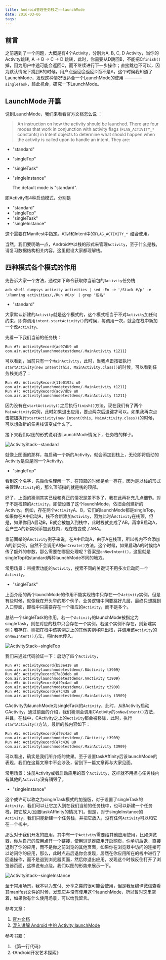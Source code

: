 ```yaml
---
title: Android管理任务栈之——launchMode
date: 2016-03-06
tags:
---
```

## 前言

之前遇到了一个问题，大概是有4个Activity，分别为A, B, C, D Activity，当你的Activity跳转, A -> B -> C -> D 跳转，此时，你需要从D跳回B，不能把C`finish()`掉，因为用户中途可能会返回C，而不继续进行下一步操作；直接跳也不可以，因为默认情况下跳到B的时候，用户点返回会返回D而不是A，这个时候我知道了LaunchMode，发现这种情况很适合一个LaunchMode的使用 ———— `singleTask`，趁此机会，研究一下LaunchMode。

## LaunchMode 开篇

说到LaunchMode，我们来看看官方文档怎么说 ：

> An instruction on how the activity should be launched. There are four modes that work in conjunction with activity flags (`FLAG_ACTIVITY_*` constants) in Intent objects to determine what should happen when the activity is called upon to handle an intent. They are:

- "standard" 

- "singleTop" 

- "singleTask" 

- "singleInstance"

  The default mode is "standard".

即Activity有4种启动模式，分别是

- "standard" 
- "singleTop" 
- "singleTask" 
- "singleInstance"

这个需要在Manifest中指定。可以和Intent中的`FLAG_ACTIVITY_* `结合使用。

当然，我们要明确一点，Android中以栈的形式来管理`Activity`，至于什么是栈，请复习数据结构相关内容，这里假设大家都理解栈。

## 四种模式各个模式的作用

先告诉大家一个方法，通过如下命令获取你当前包的`Activity`任务栈

~~~ shell
adb shell dumpsys activity activities | sed -En -e '/Stack #/p' -e '/Running activities/,/Run #0/p' | grep "包名" 
~~~

- "standard"

大家默认新建的`Activity`就是这个模式的，这个模式相当于不对`Activity`加任何约束，即你调用`intent.startActivity()`的时候，每调用一次，就会在栈中新加一个改`Activity`。



先看一下我们当前的任务栈：

~~~ shell
Run #7: ActivityRecord{ac97db9 u0 com.air.activitylaunchmodetestdemo/.MainActivity t1211}
~~~

可以看到，当前只有一个`MainActivity`，此时，当我点击按钮执行`startActivity(new Intent(this, MainActivity.class))`的时候，可以看到任务栈变成了：

~~~ shell
Run #8: ActivityRecord{11e0192c u0 com.air.activitylaunchmodetestdemo/.MainActivity t1211}
Run #7: ActivityRecord{ac97db9 u0 com.air.activitylaunchmodetestdemo/.MainActivity t1211}
~~~

因为没有在`startActivity()`之后执行`finish()`方法，现在我们有了两个`MainActivity`实例，此时如果退出应用，要点两次后退键才可以。如果我再次点击按钮执行`startActivity(new Intent(this, MainActivity.class))`的时候，可以想象新的任务栈该变成什么了。

 接下来我们以图的形式说明该LaunchMode情况下，任务栈的样子。

 ![ActivityStack--standard](/img/launchMode/ActivityStack--standard.png)

就像上图画的那样，每启动一个新的Activity，就会添加到栈上，无论即将启动的Activity是否是同一个Activity。



- "singleTop"

看到这个名字，先靠命名理解一下，在顶部的时候是单一存在，因为是以栈的形式来管理`Activity`的，那么顶部指的就是栈的顶部。

好了，上面的猜测其实已经和真正的情况是差不多了，我在此再补充几点细节。对于不是栈顶的`Activity`，即使设置了这个launchMode，依旧会创建新的Activity。例如，存在两个`Activity`A、B，它们的launchMode都是singleTop，如果你在A中启动A，栈不会新添加`Activity`，因为此时A`Activity`在栈顶，但是，如果你用A启动B，B就会被加入到栈中，此时栈就变成了AB，再拿B启动A，会产生A的新实例添加到栈内，现在栈变成了ABA。

拿前面举的A`Activity`例子来说，在A中启动A，由于A在栈顶，所以栈内不会添加A的新实例，自然不会调用A的`onCreate()`方法，这个时候，如果启动A的时候给A传了额外的参数，那么需要在哪里处理呢？答案是`onNewIntent()`，这里就是singleTop和standard两种launchMode不同的地方。



常用场景：带搜索功能的`Activity`，搜索不同的关键词不用多次启动同一个`Activity`。



- "singleTask"

上面介绍的两个launchMode的作用不能实现栈中只存在一个`Activity`实例，但是有些时候，就像我在开头举的那个例子，业务逻辑中间要跳好几层，最终只想跳到入口界面，即栈中只需要存在一个相应的`Activity`，而不是多个。



总结一个singleTask的作用，若一个`Activity`的launchMode被指定为singleTask，则在对应的栈中只会存在一个实例。若这个实例不存在，则新建实例；若存在，则把在栈中该实例之上的其他实例移除出栈，并调用该`Activity`的`onNewIntent()`方法，将intent传入。 

![ActivityStack--singleTop](/img/launchMode/ActivityStack--singleTop.png)



我们来通过代码验证一下：启动了四个`Activity`，

~~~ shell
Run #7: ActivityRecord{b53e419 u0 com.air.activitylaunchmodetestdemo/.BActivity t3909}
Run #6: ActivityRecord{7a83deb u0 com.air.activitylaunchmodetestdemo/.AActivity t3909}
Run #5: ActivityRecord{df9c4ad u0 com.air.activitylaunchmodetestdemo/.CActivity t3909}
Run #4: ActivityRecord{e7c438 u0 com.air.activitylaunchmodetestdemo/.MainActivity t3909}
~~~

CActivity为launchMode为singleTask的`Activity`，此时，从BActivity启动CActivity，通过前面的介绍，我们猜测会调用CActivity的`onNewIntent()`方法，并且，在栈中，CActivity之上的`Activity`都会被移除，此时，执行`startActivity()`方法，最新的栈内容如下：

~~~ shell
Run #5: ActivityRecord{df9c4ad u0 com.air.activitylaunchmodetestdemo/.CActivity t3909}
Run #4: ActivityRecord{e7c438 u0 com.air.activitylaunchmodetestdemo/.MainActivity t3909}
~~~

可以看出，确实是我们所介绍的效果。至于设置taskAffinity后该launchMode的表现，我们在这篇文章中不会涉及，留到下一篇文章再与大家见面。





常用场景：注册Activity或者启动应用的首个`Activity`，这样就不用担心任务栈内有其他的`Activity`没有销毁了。



- "singleInstance"

这个或许可以称之为singleTask模式的加强版，对于设置了singleTask的`Activity`，我们可以让它加入到在我们当前的任务栈中，也可以新建一个任务栈，把它放入(设置taskAffinity的情况下)。但是，对于singleInstance的`Activity`，我们只能新建一个任务栈，并把它放入，没有任何`Activity`可以和它在一个栈中。



 那么对于我们开发的应用，其中有一个`Activity`需要给其他应用使用，比如浏览器，你从自己的应用点开一个链接，使用浏览器应用开启网页，你单机后退，直接退到了你的应用，而不是你之前浏览的其他页面，如果你在浏览器中访问的连接可以访问你的应用，那么，此时点击后退你会发现，居然在你应用所在的栈中进行了回退操作，而不是退到浏览器页面，然后你退出应用，发现这个时候反倒打开了浏览器页面，这样说有点绕，我们以图的形势来展示一下。

![ActivityStack--singleInstance](/img/launchMode/ActivityStack--singleInstance.png)

至于常用场景，我本以为支付、分享之类的很可能会使用，但是我反编译微信查看其manifest文件的时候，发现它并没有使用这个launchMode，所以暂时这里空着，如果你有什么使用场景，可以给我留言。



参考文章：

1. [官方文档][1]
2. [深入讲解 Android 中的 Activity launchMode][2]

参考书籍：

1. 《第一行代码》
2. 《Android开发艺术探索》



[1]: http://developer.android.com/guide/topics/manifest/activity-element.html#lmode
[2]: http://droidyue.com/blog/2015/08/16/dive-into-android-activity-launchmode/